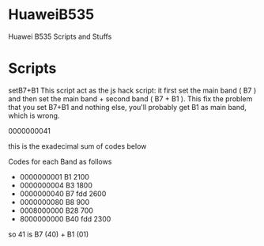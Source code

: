 # HuaweiB535
Huawei B535 Scripts and Stuffs
# Scripts
setB7+B1
This script act as the js hack script: it first set the main band ( B7 ) and then set the main band + second band ( B7 + B1 ).
This fix the problem that you set B7+B1 and nothing else, you'll probably get B1 as main band, which is wrong.

<LTEBand>0000000041</LTEBand>

this is the exadecimal sum of codes below

Codes for each Band as follows

- 0000000001 B1 2100
- 0000000004 B3 1800
- 0000000040 B7 fdd 2600
- 0000000080 B8 900
- 0008000000 B28 700
- 8000000000 B40 fdd 2300

so 41 is B7 (40) + B1 (01)
